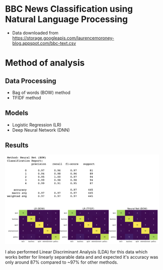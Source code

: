 # BBC News Classification using Natural Language Processing

- Data downloaded from https://storage.googleapis.com/laurencemoroney-blog.appspot.com/bbc-text.csv

# Method of analysis

## Data Processing

- Bag of words (BOW) method
- TFIDF method

## Models
- Logistic Regression (LR)
- Deep Neural Network (DNN)


## Results

![results](./results.png)

I also performed Linear Discriminant Analysis (LDA) for this data which works better for linearly separable data and and expected it's accuracy was only around 87% compared to ~97% for other methods.
